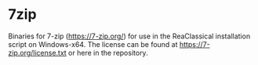 # 7zip

Binaries for 7-zip (https://7-zip.org/) for use in the ReaClassical installation script on Windows-x64. The license can be found at https://7-zip.org/license.txt or here in the repository.
